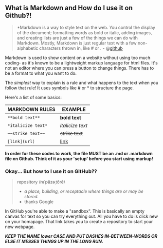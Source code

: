 ## What is Markdown and How do I use it on Github?!

> *Markdown is a way to style text on the web. You control the display of the document; formatting words as bold or italic, adding images, and creating lists are just a few of the things we can do with Markdown. Mostly, Markdown is just regular text with a few non-alphabetic characters thrown in, like # or *.* - @[github](https://guides.github.com/features/mastering-markdown/)

Markdown is used to show content on a website without using too much coding- as it's known to be a lightweight markup language for html files. It's not an editor where you can press a button to change things. There has to be a format to what you want to do. 

The *simplest* way to explain is a rule and what happens to the text when you follow that rule! It uses symbols like # or * to structure the page.

Here's a list of some basics:
  
|   MARKDOWN RULES             | EXAMPLE                      |
|------------------------------|------------------------------|
|```**bold text**```           | **bold text**                |
|```*italicize text*```        | *italicize text*             |
|```~~strike text~~```         | ~~strike text~~              |
|```[link](url)```             | [link](https://canvas.instructure.com/courses/2193644/discussion_topics/9431584)                  |

**In order for these codes to work, the file MUST be an .md or .markdown file on Github. Think of it as your 'setup' before you start using markup!** 

### Okay... But how to I use it on GitHub??
> repository /rəˈpäzəˌtôrē/ 
> - *a place, building, or receptacle where things are or may be stored.* 
> - thanks Google 

In GitHub you're able to make a "sandbox". This is basically an empty canvas for text so you can try everything out. All you have to do is click new on your homapage. That link takes you to create a repository to start your new webpage. 

***KEEP THE NAME lower CASE AND PUT DASHES IN-BETWEEN-WORDS OR ELSE IT MESSES THINGS UP IN THE LONG RUN.***


